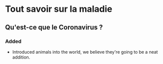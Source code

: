 # Tout savoir sur la maladie

## Qu'est-ce que le Coronavirus ?



### Added

* Introduced animals into the world, we believe they're going to be a neat addition.



